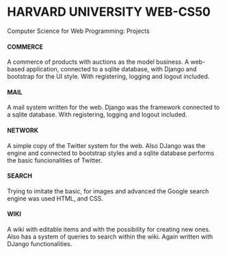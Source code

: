 # HARVARD UNIVERSITY WEB-CS50
Computer Science for Web Programming: Projects

#### COMMERCE
A commerce of products with auctions as the model business. A web-based application, connected to a sqlite database, with Django and bootstrap for the UI style. With registering, logging and logout included.

#### MAIL
A mail system written for the web. Django was the framework connected to a sqlite database. With registering, logging and logout included.

#### NETWORK
A simple copy of the Twitter system for the web. Also DJango was the engine and connected to bootstrap styles and a sqlite database performs the basic funcionalities of Twitter.

#### SEARCH
Trying to imitate the basic, for images and advanced the Google search engine was used HTML, and CSS.

#### WIKI
A wiki with editable items and with the possibility for creating new ones. Also has a system of queries to search within the wiki. Again written with DJango functionalities.
